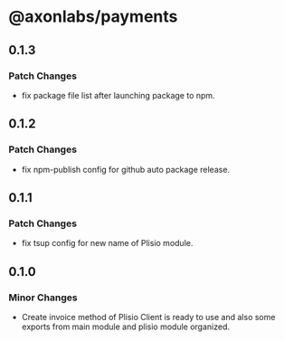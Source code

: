 # @axonlabs/payments

## 0.1.3

### Patch Changes

- fix package file list after launching package to npm.

## 0.1.2

### Patch Changes

- fix npm-publish config for github auto package release.

## 0.1.1

### Patch Changes

- fix tsup config for new name of Plisio module.

## 0.1.0

### Minor Changes

- Create invoice method of Plisio Client is ready to use and also some exports from main module and plisio module organized.
